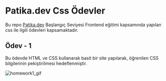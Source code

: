 # Patika.dev Css Ödevler

Bu repo [Patika.dev](https://www.patika.dev/) Başlangıç Seviyesi Frontend eğitimi kapsamında yapılan css ile ilgili ödevleri kapsamaktadır. 

## Ödev - 1

Bu ödevde HTML ve CSS kullanarak basit bir site yapılarak, öğrenilen CSS bilgilerinin pekiştirilmesi hedeflenmiştir. 

![homework1_gif](https://user-images.githubusercontent.com/71905489/180199362-ee9df8e3-073c-420d-aa92-6b976e247b94.gif)


